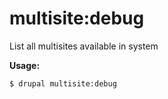 # multisite:debug
List all multisites available in system

**Usage:**
```
$ drupal multisite:debug
```
